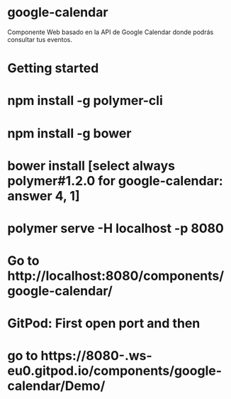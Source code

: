 # google-calendar
Componente Web basado en la API de Google Calendar donde podrás consultar tus eventos.
# Getting started
# npm install -g polymer-cli
# npm install -g bower
# bower install [select always polymer#1.2.0 for google-calendar: answer 4, 1]
# polymer serve -H localhost -p 8080

# Go to http://localhost:8080/components/google-calendar/
# GitPod: First open port and then
# go to https://8080-<ramdom-id-generated>.ws-eu0.gitpod.io/components/google-calendar/Demo/